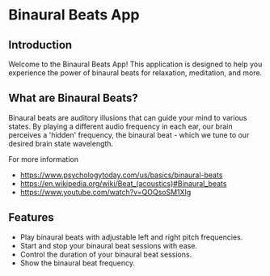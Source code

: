 # Binaural Beats App

## Introduction

Welcome to the Binaural Beats App! This application is designed to help you experience the power of binaural beats for relaxation, meditation, and more. 

## What are Binaural Beats?
Binaural beats are auditory illusions that can guide your mind to various states. By playing a different audio frequency in each ear, our brain perceives a 'hidden' frequency, the binaural beat - which we tune to our desired brain state wavelength.

For more information
- https://www.psychologytoday.com/us/basics/binaural-beats
- https://en.wikipedia.org/wiki/Beat_(acoustics)#Binaural_beats
- https://www.youtube.com/watch?v=QOQsoSM1XIg

## Features

- Play binaural beats with adjustable left and right pitch frequencies.
- Start and stop your binaural beat sessions with ease.
- Control the duration of your binaural beat sessions.
- Show the binaural beat frequency.
